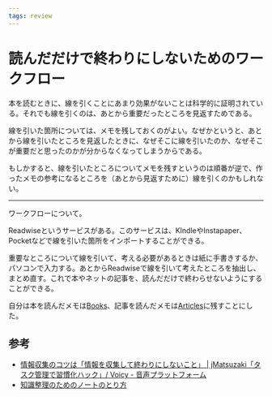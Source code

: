 ```yaml
---
tags: review
---
```


# 読んだだけで終わりにしないためのワークフロー

本を読むときに、線を引くことにあまり効果がないことは科学的に証明されている。それでも線を引くのは、あとから重要だったところを見返すためである。

線を引いた箇所については、メモを残しておくのがよい。なぜかというと、あとから線を引いたところを見返したときに、なぜそこに線を引いたのか、なぜそこが重要だと思ったのかが分からなくなってしまうからである。

もしかすると、線を引いたところについてメモを残すというのは順番が逆で、作ったメモの参考になるところを（あとから見返すために）線を引くのかもしれない。

---

ワークフローについて。

Readwiseというサービスがある。このサービスは、KIndleやInstapaper、Pocketなどで線を引いた箇所をインポートすることができる。

重要なところについて線を引いて、考える必要があるときは紙に手書きするか、パソコンで入力する。あとからReadwiseで線を引いて考えたところを抽出し、まとめ直す。これで本やネットの記事を、読んだだけで終わらせないようにすることができる。

自分は本を読んだメモは[Books](Books.md)、記事を読んだメモは[Articles](Articles.md)に残すことにした。

## 参考

- [情報収集のコツは「情報を収集して終わりにしないこと」 | jMatsuzaki「タスク管理で習慣化ハック」/ Voicy - 音声プラットフォーム](https://voicy.jp/channel/1380/274053)
- [知識整理のためのノートのとり方](https://yasuhisa.com/could/article/how-to-take-notes/)
